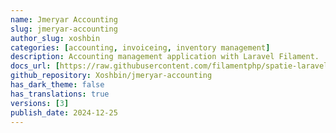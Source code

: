 ```yaml
---
name: Jmeryar Accounting
slug: jmeryar-accounting
author_slug: xoshbin
categories: [accounting, invoiceing, inventory management]
description: Accounting management application with Laravel Filament.
docs_url: [https://raw.githubusercontent.com/filamentphp/spatie-laravel-media-library-plugin/3.x/README.md](https://github.com/Xoshbin/jmeryar-accounting/blob/main/README.md)
github_repository: Xoshbin/jmeryar-accounting
has_dark_theme: false
has_translations: true
versions: [3]
publish_date: 2024-12-25
---
```

